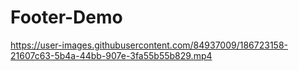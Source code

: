 # Footer-Demo

https://user-images.githubusercontent.com/84937009/186723158-21607c63-5b4a-44bb-907e-3fa55b55b829.mp4

